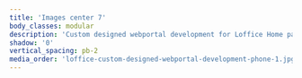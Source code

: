 ```yaml
---
title: 'Images center 7'
body_classes: modular
description: 'Custom designed webportal development for Loffice Home page on phone'
shadow: '0'
vertical_spacing: pb-2
media_order: 'loffice-custom-designed-webportal-development-phone-1.jpg,loffice-custom-designed-webportal-development-phone-2.jpg'
---
```


